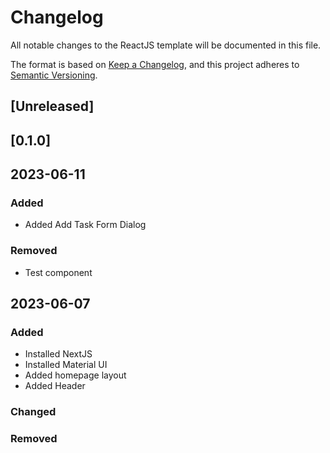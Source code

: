 # Changelog
All notable changes to the ReactJS template will be documented in this file.

The format is based on [Keep a Changelog](https://keepachangelog.com/en/1.0.0/),
and this project adheres to [Semantic Versioning](https://semver.org/spec/v2.0.0.html).

## [Unreleased]

## [0.1.0]

## 2023-06-11

### Added
- Added Add Task Form Dialog

### Removed
- Test component

## 2023-06-07

### Added
- Installed NextJS
- Installed Material UI
- Added homepage layout
- Added Header


### Changed

### Removed
